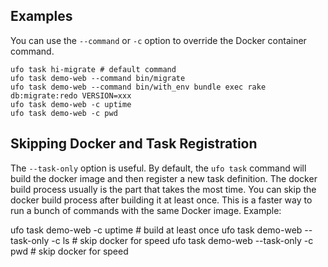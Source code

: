 ## Examples

You can use the `--command` or `-c` option to override the Docker container command.

    ufo task hi-migrate # default command
    ufo task demo-web --command bin/migrate
    ufo task demo-web --command bin/with_env bundle exec rake db:migrate:redo VERSION=xxx
    ufo task demo-web -c uptime
    ufo task demo-web -c pwd

## Skipping Docker and Task Registration

The `--task-only` option is useful. By default, the `ufo task` command will build the docker image and then register a new task definition.  The docker build process usually is the part that takes the most time. You can skip the docker build process after building it at least once.  This is a faster way to run a bunch of commands with the same Docker image. Example:

  ufo task demo-web -c uptime # build at least once
  ufo task demo-web --task-only -c ls # skip docker for speed
  ufo task demo-web --task-only -c pwd # skip docker for speed
